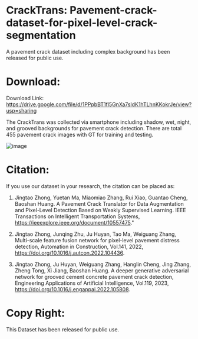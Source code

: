 # CrackTrans: Pavement-crack-dataset-for-pixel-level-crack-segmentation
A pavement crack dataset including complex background has been released for public use.

# Download:
Download Link: https://drive.google.com/file/d/1PPpbBT1fl5GnXa7sldK1hTLhnKKokrJe/view?usp=sharing

The CrackTrans was collected via smartphone including shadow, wet, night, and grooved backgrounds for pavement crack detection. There are total 455 pavement crack images with GT for training and testing.

![image](https://github.com/JzhongUTK/Pavement-crack-dataset/assets/165295691/9cf13466-a067-4cc8-900e-3661f770d4a9)


# Citation:
If you use our dataset in your research, the citation can be placed as:

1. Jingtao Zhong, Yuetan Ma, Miaomiao Zhang, Rui Xiao, Guantao Cheng, Baoshan Huang. A Pavement Crack Translator for Data Augmentation and Pixel-Level Detection Based on Weakly Supervised Learning. IEEE Transactions on Intelligent Transportation Systems, https://ieeexplore.ieee.org/document/10557475."

2. Jingtao Zhong, Junqing Zhu, Ju Huyan, Tao Ma, Weiguang Zhang, Multi-scale feature fusion network for pixel-level pavement distress detection, Automation in Construction, Vol.141, 2022, https://doi.org/10.1016/j.autcon.2022.104436.

3. Jingtao Zhong, Ju Huyan, Weiguang Zhang, Hanglin Cheng, Jing Zhang, Zheng Tong, Xi Jiang, Baoshan Huang. A deeper generative adversarial network for grooved cement concrete pavement crack detection, Engineering Applications of Artificial Intelligence, Vol.119, 2023, https://doi.org/10.1016/j.engappai.2022.105808.

# Copy Right:
This Dataset has been released for public use.

